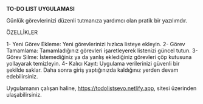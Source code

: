 

**TO-DO LIST UYGULAMASI**

Günlük görevlerinizi düzenli tutmanıza yardımcı olan pratik bir yazılımdır. 

ÖZELLİKLER

1- Yeni Görev Ekleme: Yeni görevlerinizi hızlıca listeye ekleyin.
2- Görev Tamamlama: Tamamladığınız görevleri işaretleyerek listenizi güncel tutun.
3- Görev Silme: İstemediğiniz ya da yanlış eklediğiniz görevleri çöp kutusuna yollayarak temizleyin.
4- Kalıcı Kayıt: Uygulama verilerinizi güvenli bir şekilde saklar. Daha sonra giriş yaptığınızda kaldığınız yerden devam edebilirsiniz.

Uygulamanın çalışan haline, https://todolistsevo.netlify.app, sitesi üzerinden ulaşabilirsiniz.

